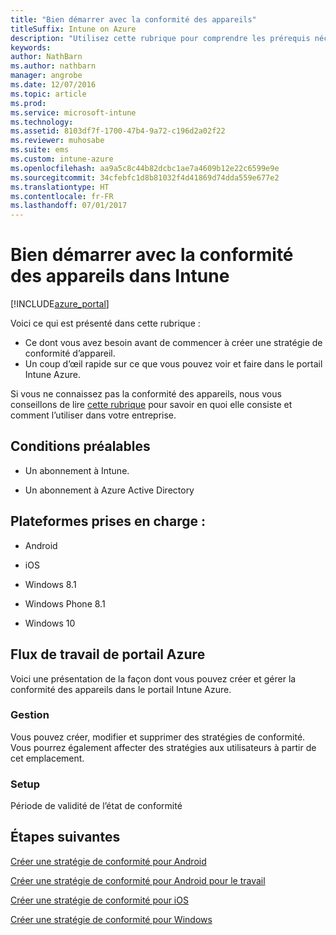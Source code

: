 ```yaml
---
title: "Bien démarrer avec la conformité des appareils"
titleSuffix: Intune on Azure
description: "Utilisez cette rubrique pour comprendre les prérequis nécessaires à la création des stratégies de conformité dans Microsoft Intune"
keywords: 
author: NathBarn
ms.author: nathbarn
manager: angrobe
ms.date: 12/07/2016
ms.topic: article
ms.prod: 
ms.service: microsoft-intune
ms.technology: 
ms.assetid: 8103df7f-1700-47b4-9a72-c196d2a02f22
ms.reviewer: muhosabe
ms.suite: ems
ms.custom: intune-azure
ms.openlocfilehash: aa9a5c8c44b82dcbc1ae7a4609b12e22c6599e9e
ms.sourcegitcommit: 34cfebfc1d8b81032f4d41869d74dda559e677e2
ms.translationtype: HT
ms.contentlocale: fr-FR
ms.lasthandoff: 07/01/2017
---
```

# <a name="get-started-with-device-compliance-in-intune"></a>Bien démarrer avec la conformité des appareils dans Intune


[!INCLUDE[azure_portal](./includes/azure_portal.md)]

Voici ce qui est présenté dans cette rubrique : 

- Ce dont vous avez besoin avant de commencer à créer une stratégie de conformité d’appareil.
- Un coup d’œil rapide sur ce que vous pouvez voir et faire dans le portail Intune Azure. 

Si vous ne connaissez pas la conformité des appareils, nous vous conseillons de lire [cette rubrique](device-compliance.md) pour savoir en quoi elle consiste et comment l’utiliser dans votre entreprise.

##  <a name="pre-requisites"></a>Conditions préalables

-   Un abonnement à Intune.

-   Un abonnement à Azure Active Directory

##  <a name="supported-platforms"></a>Plateformes prises en charge :

-   Android

-   iOS

-   Windows 8.1

-   Windows Phone 8.1

-   Windows 10

##  <a name="azure-portal-workflow"></a>Flux de travail de portail Azure

Voici une présentation de la façon dont vous pouvez créer et gérer la conformité des appareils dans le portail Intune Azure.

<!---### Overview

When you choose the **Set device compliance** workload, the blade opens with an  **Overview** section that displays a summary view of your compliance policies that you have created and the status of the devices they have been applied to. If you
don’t have any policies configured yet, the overview will just include the various reports but with no data.--->

### <a name="manage"></a>Gestion

Vous pouvez créer, modifier et supprimer des stratégies de conformité. Vous pourrez également affecter des stratégies aux utilisateurs à partir de cet emplacement.

<!---### Monitor

This section is a detailed view of what you see in the **Overview**. A list of all the reports are displayed in this section and you can interactively drill down through each of these reports.--->

### <a name="setup"></a>Setup

Période de validité de l’état de conformité

##  <a name="next-steps"></a>Étapes suivantes
[Créer une stratégie de conformité pour Android](compliance-policy-create-android.md)

[Créer une stratégie de conformité pour Android pour le travail](compliance-policy-create-android-for-work.md)

[Créer une stratégie de conformité pour iOS](compliance-policy-create-ios.md)

[Créer une stratégie de conformité pour Windows](compliance-policy-create-windows.md)
